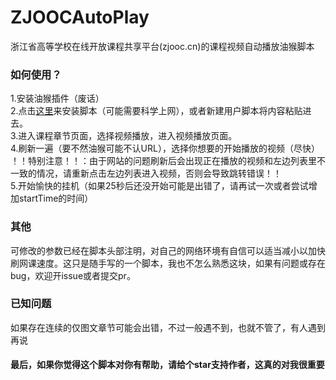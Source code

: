 # ZJOOCAutoPlay   
浙江省高等学校在线开放课程共享平台(zjooc.cn)的课程视频自动播放油猴脚本   
### 如何使用？   
1.安装油猴插件（废话）   
2.点击[这里](https://github.com/ColdThunder11/ZJOOCAutoPlay/raw/master/zjooc.user.js)来安装脚本（可能需要科学上网），或者新建用户脚本将内容粘贴进去。   
3.进入课程章节页面，选择视频播放，进入视频播放页面。   
4.刷新一遍（要不然油猴可能不认URL），选择你想要的开始播放的视频（尽快） ！！特别注意！！：由于网站的问题刷新后会出现正在播放的视频和左边列表里不一致的情况，请重新点击左边列表进入视频，否则会导致跳转错误！！   
5.开始愉快的挂机（如果25秒后还没开始可能是出错了，请再试一次或者尝试增加startTime的时间）
### 其他
可修改的参数已经在脚本头部注明，对自己的网络环境有自信可以适当减小以加快刷网课速度。这只是随手写的一个脚本，我也不怎么熟悉这块，如果有问题或存在bug，欢迎开issue或者提交pr。   
### 已知问题
如果存在连续的仅图文章节可能会出错，不过一般遇不到，也就不管了，有人遇到再说
#### 最后，如果你觉得这个脚本对你有帮助，请给个star支持作者，这真的对我很重要
